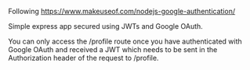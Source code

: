 Following https://www.makeuseof.com/nodejs-google-authentication/

Simple express app secured using JWTs and Google OAuth.

You can only access the /profile route once you have authenticated with Google OAuth and received a JWT which needs to be sent in the Authorization header of the request to /profile.